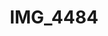 ---
pid: '151'
layout: photos
title: IMG_4484
filename: IMG_4484.jpg
caption: deep window display
permalink: "/photos/151.html"
---